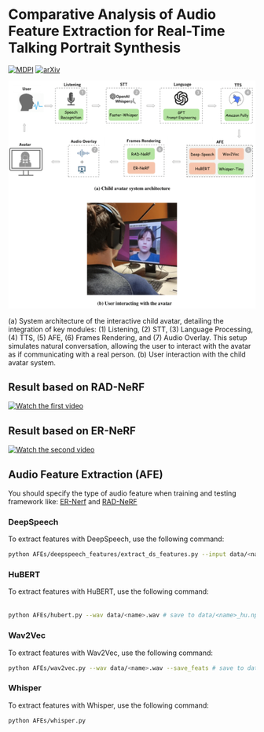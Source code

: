 # Comparative Analysis of Audio Feature Extraction for Real-Time Talking Portrait Synthesis

[![MDPI](https://img.shields.io/badge/MDPI-10.3390%2Fapp9030059-blue)](https://www.mdpi.com/2504-2289/9/3/59)
[![arXiv](https://img.shields.io/badge/arXiv-2411.13209-b31b1b.svg)](https://arxiv.org/abs/2411.13209)





![Diagram](assets/arch.png)

(a) System architecture of the interactive child avatar, detailing the integration of key modules: (1) Listening,
(2) STT, (3) Language Processing, (4) TTS, (5) AFE, (6) Frames Rendering, and (7) Audio Overlay. This setup
simulates natural conversation, allowing the user to interact with the avatar as if communicating with a real person. (b)
User interaction with the child avatar system.

## Result based on RAD-NeRF

[![Watch the first video](https://img.youtube.com/vi/sBZWHk8y8-U/0.jpg)](https://youtu.be/sBZWHk8y8-U)

## Result based on ER-NeRF

[![Watch the second video](https://img.youtube.com/vi/BqKS1KAfrhA/0.jpg)](https://youtu.be/BqKS1KAfrhA)


## Audio Feature Extraction (AFE)

You should specify the type of audio feature when training and testing framework like: [ER-Nerf](https://github.com/Fictionarry/ER-NeRF) and [RAD-NeRF](https://github.com/ashawkey/RAD-NeRF)


### DeepSpeech

To extract features with DeepSpeech, use the following command:

```bash
python AFEs/deepspeech_features/extract_ds_features.py --input data/<name>.wav # save to data/
```

### HuBERT
To extract features with HuBERT, use the following command:
```bash

python AFEs/hubert.py --wav data/<name>.wav # save to data/<name>_hu.npy
```

### Wav2Vec
To extract features with Wav2Vec, use the following command:

```bash
python AFEs/wav2vec.py --wav data/<name>.wav --save_feats # save to data/<name>_eo.npy
```
### Whisper

To extract features with Whisper, use the following command:

```bash
python AFEs/whisper.py 
```












